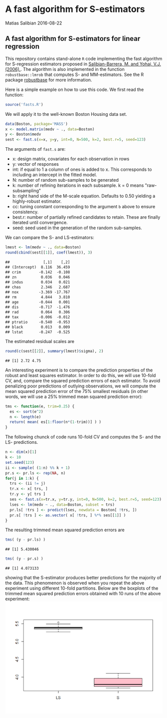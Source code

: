 A fast algorithm for S-estimators
================
Matias Salibian
2016-08-22

A fast algorithm for S-estimators for linear regression
-------------------------------------------------------

This repository contains stand-alone `R` code implementing the fast algorithm for S-regression estimators proposed in [Salibian-Barrera, M. and Yohai, V.J. (2006).](http://dx.doi.org/10.1198/106186006X113629). The algorithm is also implemented in the function `robustbase::lmrob` that computes S- and MM-estimators. See the R package [robustbase](http://cran.r-project.org/web/packages/robustbase/index.html) for more information.

Here is a simple example on how to use this code. We first read the function:

``` r
source('fasts.R')
```

We will apply it to the well-known Boston Housing data set.

``` r
data(Boston, package='MASS')
x <- model.matrix(medv ~ ., data=Boston)
y <- Boston$medv
sest <- fast.s(x=x, y=y, int=0, N=500, k=2, best.r=5, seed=123)
```

The arguments of `fast.s` are:

-   x: design matrix, covariates for each observation in rows
-   y: vector of responses
-   int: if equal to 1 a column of ones is added to x. This corresponds to including an intercept in the fitted model.
-   N: number of random sub-samples to be generated
-   k: number of refining iterations in each subsample. k = 0 means "raw-subsampling"
-   b: right hand side of the M-scale equation. Defaults to 0.50 yielding a highly-robust estimator.
-   cc: tuning constant corresponding to the argument `b` above to ensure consistency.
-   best.r: number of partially refined candidates to retain. These are finally iterated until convergence.
-   seed: seed used in the generation of the random sub-samples.

We can compare the S- and LS-estimators:

``` r
lmest <- lm(medv ~ ., data=Boston)
round(cbind(sest[[1]], coef(lmest)), 3)
```

    ##               [,1]    [,2]
    ## (Intercept)  8.116  36.459
    ## crim        -0.142  -0.108
    ## zn           0.036   0.046
    ## indus        0.034   0.021
    ## chas         2.346   2.687
    ## nox         -3.369 -17.767
    ## rm           4.844   3.810
    ## age         -0.044   0.001
    ## dis         -0.717  -1.476
    ## rad          0.064   0.306
    ## tax         -0.006  -0.012
    ## ptratio     -0.540  -0.953
    ## black        0.013   0.009
    ## lstat       -0.247  -0.525

The estimated residual scales are

``` r
round(c(sest[[2]], summary(lmest)$sigma), 2)
```

    ## [1] 2.72 4.75

An interesting experiment is to compare the prediction properties of the robust and least squares estimator. In order to do this, we will use 10-fold CV, and, compare the squared prediction errors of each estimator. To avoid penalizing poor predictions of outlying observations, we will compute the mean squared prediction error of the 75% smallest residuals (in other words, we will use a 25% trimmed mean squared prediction error):

``` r
tms <- function(e, trim=0.25) {
  es <- sort(e^2)
  n <- length(e)
  return( mean( es[1:floor(n*(1-trim))] ) )
}
```

The following chunck of code runs 10-fold CV and computes the S- and the LS- predictions.

``` r
n <- dim(x)[1]
k <- 10
set.seed(123)
ii <- sample( (1:n) %% k + 1)
pr.s <- pr.ls <- rep(NA, n)
for(j in 1:k) {
  trs <- (ii != j)
  tr.x <- x[ trs, ]
  tr.y <- y[ trs ]
  ses <- fast.s(x=tr.x, y=tr.y, int=0, N=500, k=2, best.r=5, seed=123)
  lses <- lm(medv ~ ., data=Boston, subset = trs)
  pr.ls[ !trs ] <- predict(lses, newdata = Boston[ !trs, ])
  pr.s[ !trs ] <- as.vector( x[ !trs, ] %*% ses[[1]] )
}
```

The resulting trimmed mean squared prediction errors are

``` r
tms( (y - pr.ls) )
```

    ## [1] 5.430046

``` r
tms( (y - pr.s) )
```

    ## [1] 4.073133

showing that the S-estimator produces better predictions for the majority of the data. This phenomenon is observed when you repeat the above experiment using different 10-fold partitions. Below are the boxplots of the trimmed mean squared prediction errors obtained with 10 runs of the above experiment: ![](README_files/figure-markdown_github/CV2-1.png)
